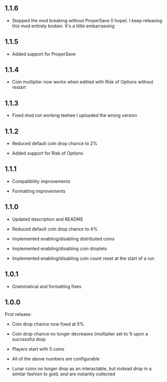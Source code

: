 ## 1.1.6

- Stopped the mod breaking without ProperSave (I hope). I keep releasing this mod entirely broken. It's a little embarrassing

## 1.1.5

- Added support for ProperSave

## 1.1.4

- Coin multiplier now works when editied with Risk of Options without restart

## 1.1.3

- Fixed mod not working teehee I uploaded the wrong version

## 1.1.2

- Reduced default coin drop chance to 2%

- Added support for Risk of Options

## 1.1.1

- Compatibility improvements

- Formatting improvements

## 1.1.0

- Updated description and README

- Reduced default coin drop chance to 4%

- Implemented enabling/disabling distributed coins

- Implemented enabling/disabling coin droplets

- Implemented enabling/disabling coin count reset at the start of a run

## 1.0.1

- Grammatical and formatting fixes

## 1.0.0

First release:

- Coin drop chance now fixed at 5%

- Coin drop chance no longer decreases (multiplier set to 1) upon a successful drop

- Players start with 5 coins

- All of the above numbers are configurable

- Lunar coins no longer drop as an interactable, but instead drop in a similar fashion to gold, and are instantly collected
